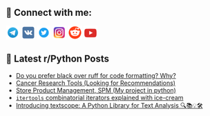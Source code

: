 ## 🔎 Connect with me:
[<img src="https://github.com/bullbesh/bullbesh/blob/main/images/Telegram.png" width="32" height="32" />](https://t.me/bullbesh)
[<img src="https://github.com/bullbesh/bullbesh/blob/main/images/VK.png" width="32" height="32" />](https://vk.com/bullbesh)
[<img src="https://github.com/bullbesh/bullbesh/blob/main/images/Twitter.png" width="32" height="32" />](https://twitter.com/bullbesh1)
[<img src="https://github.com/bullbesh/bullbesh/blob/main/images/Instagram.png" width="32" height="32" />](https://www.instagram.com/bullbesh)
[<img src="https://github.com/bullbesh/bullbesh/blob/main/images/Reddit.png" width="32" height="32" />](https://www.reddit.com/user/bullbesh)
[<img src="https://github.com/bullbesh/bullbesh/blob/main/images/YouTube.png" width="32" height="32" />](https://www.youtube.com/channel/UCtfjRs6uzgq5mfm8S06WTcg)

## 📕 Latest r/Python Posts
<!-- BLOG-POST-LIST:START -->
- [Do you prefer black over ruff for code formatting? Why?](https://www.reddit.com/r/Python/comments/1eag9u3/do_you_prefer_black_over_ruff_for_code_formatting/)
- [Cancer Research Tools &lpar;Looking for Recommendations&rpar;](https://www.reddit.com/r/Python/comments/1eafrvp/cancer_research_tools_looking_for_recommendations/)
- [Store Product Management, SPM &lpar;My project in python&rpar;](https://www.reddit.com/r/Python/comments/1eae015/store_product_management_spm_my_project_in_python/)
- [`itertools` combinatorial iterators explained with ice-cream](https://www.reddit.com/r/Python/comments/1eaarah/itertools_combinatorial_iterators_explained_with/)
- [Introducing textscope: A Python Library for Text Analysis 🔍📚💡🛠️](https://www.reddit.com/r/Python/comments/1eaanlr/introducing_textscope_a_python_library_for_text/)
<!-- BLOG-POST-LIST:END -->
